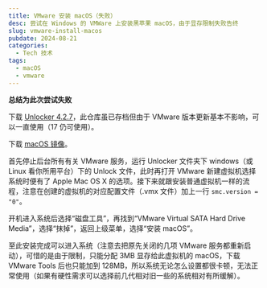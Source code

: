 ```yaml
---
title: VMware 安装 macOS（失败）
desc: 尝试在 Windows 的 VMWare 上安装黑苹果 macOS，由于显存限制失败告终
slug: vmware-install-macos
pubdate: 2024-08-21
categories:
  - Tech 技术
tags:
  - macOS
  - vmware
---
```


**总结为此次尝试失败**

下载 [Unlocker 4.2.7](https://github.com/DrDonk/unlocker)，此仓库虽已存档但由于 VMware 版本更新基本不影响，可以一直使用（17 仍可使用）。

下载 [macOS 镜像](https://macos.mediy.cn/)。

首先停止后台所有有关 VMware 服务，运行 Unlocker 文件夹下 windows（或 Linux 看你所用平台）下的 Unlock 文件，此时再打开 VMware 新建虚拟机选择系统时便有了 Apple Mac OS X 的选项。接下来就跟安装普通虚拟机一样的流程，注意在创建的虚拟机的对应配置文件（.vmx 文件）加上一行 `smc.version = "0"`。

开机进入系统后选择“磁盘工具”，再找到“VMware Virtual SATA Hard Drive Media”，选择“抹掉”，返回上级菜单，选择“安装 macOS”。

至此安装完成可以进入系统（注意去把原先关闭的几项 VMware 服务都重新启动），可惜的是由于限制，只能分配 3MB 显存给此虚拟机的 macOS，下载 VMware Tools 后也只能加到 128MB，所以系统无论怎么设置都很卡顿，无法正常使用（如果有硬性需求可以选择前几代相对旧一些的系统相对有所缓解）。
